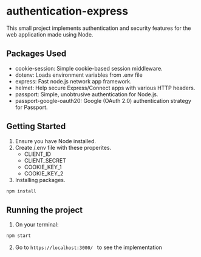 # authentication-express
This small project implements authentication and security features for the web application made using Node.

## Packages Used
   - cookie-session: Simple cookie-based session middleware.
   - dotenv: Loads environment variables from .env file
   - express: Fast node.js network app framework.
   - helmet: Help secure Express/Connect apps with various HTTP headers.
   - passport: Simple, unobtrusive authentication for Node.js.
   - passport-google-oauth20: Google (OAuth 2.0) authentication strategy for Passport.
   
## Getting Started
1. Ensure you have Node installed.
2. Create /.env file with these properites.
   - CLIENT_ID
   - CLIENT_SECRET
   - COOKIE_KEY_1
   - COOKIE_KEY_2
4. Installing packages.
```sh
npm install
```
## Running the project
1. On your terminal:
```sh
npm start
```
2. Go to ```https://localhost:3000/ ``` to see the implementation

